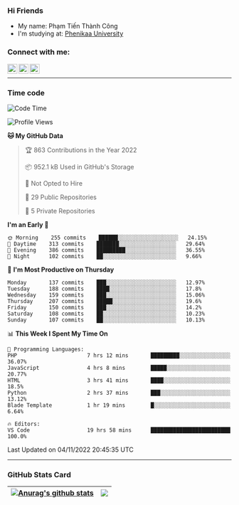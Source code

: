 ### Hi Friends

- My name: Phạm Tiến Thành Công
- I'm studying at: [Phenikaa University]


### Connect with me:
[<img align="left" alt="PhamTienThanhCong | Facebook" width="22px" src="https://upload.wikimedia.org/wikipedia/commons/thumb/1/16/Facebook-icon-1.png/640px-Facebook-icon-1.png" />][facebook]
[<img align="left" alt="PhamTienThanhCong | Zalo" width="22px" src="https://www.anphatpc.com.vn/template/anphat_2020v2/images/icon-zalo.jpg" />][zalo]
[<img align="left" alt="PhamTienThanhCong | LinkedIn" width="22px" src="https://cdn3.iconfinder.com/data/icons/inficons/512/linkedin.png" />][linkedin]

<br />

---

### Time code

<!--START_SECTION:waka-->
![Code Time](http://img.shields.io/badge/Code%20Time-668%20hrs%2055%20mins-blue)

![Profile Views](http://img.shields.io/badge/Profile%20Views-7-blue)

**🐱 My GitHub Data** 

> 🏆 863 Contributions in the Year 2022
 > 
> 📦 952.1 kB Used in GitHub's Storage 
 > 
> 🚫 Not Opted to Hire
 > 
> 📜 29 Public Repositories 
 > 
> 🔑 5 Private Repositories  
 > 
**I'm an Early 🐤** 

```text
🌞 Morning    255 commits    ██████░░░░░░░░░░░░░░░░░░░   24.15% 
🌆 Daytime    313 commits    ███████░░░░░░░░░░░░░░░░░░   29.64% 
🌃 Evening    386 commits    █████████░░░░░░░░░░░░░░░░   36.55% 
🌙 Night      102 commits    ██░░░░░░░░░░░░░░░░░░░░░░░   9.66%

```
📅 **I'm Most Productive on Thursday** 

```text
Monday       137 commits    ███░░░░░░░░░░░░░░░░░░░░░░   12.97% 
Tuesday      188 commits    ████░░░░░░░░░░░░░░░░░░░░░   17.8% 
Wednesday    159 commits    ███░░░░░░░░░░░░░░░░░░░░░░   15.06% 
Thursday     207 commits    █████░░░░░░░░░░░░░░░░░░░░   19.6% 
Friday       150 commits    ███░░░░░░░░░░░░░░░░░░░░░░   14.2% 
Saturday     108 commits    ██░░░░░░░░░░░░░░░░░░░░░░░   10.23% 
Sunday       107 commits    ██░░░░░░░░░░░░░░░░░░░░░░░   10.13%

```


📊 **This Week I Spent My Time On** 

```text
💬 Programming Languages: 
PHP                      7 hrs 12 mins       █████████░░░░░░░░░░░░░░░░   36.07% 
JavaScript               4 hrs 8 mins        █████░░░░░░░░░░░░░░░░░░░░   20.77% 
HTML                     3 hrs 41 mins       ████░░░░░░░░░░░░░░░░░░░░░   18.5% 
Python                   2 hrs 37 mins       ███░░░░░░░░░░░░░░░░░░░░░░   13.12% 
Blade Template           1 hr 19 mins        █░░░░░░░░░░░░░░░░░░░░░░░░   6.64%

🔥 Editors: 
VS Code                  19 hrs 58 mins      █████████████████████████   100.0%

```


 Last Updated on 04/11/2022 20:45:35 UTC
<!--END_SECTION:waka-->

---

### GitHub Stats Card

| <a href="https://github.com/phamtienthanhcong"><img align="center" src="https://github-readme-stats.vercel.app/api?username=PhamTienThanhCong&show_icons=true&include_all_commits=true&theme=buefy&hide_border=true&theme=ocean_dark" alt="Anurag's github stats" /></a> | <a href="https://github.com/phamtienthanhcong"><img align="center" src="https://github-readme-stats.vercel.app/api/top-langs/?username=PhamTienThanhCong&layout=compact&theme=buefy&hide_border=true&theme=ocean_dark" /></a> |
| ------------- | ------------- |

[Phenikaa University]: https://phenikaa-uni.edu.vn/vi
[facebook]: https://www.facebook.com/phamtienthanhcong
[linkedin]: https://linkedin.com/in/phamtienthanhcong
[zalo]: https://zalo.me/0396396332
[tiktok]: https://www.tiktok.com/@phamtienthanhcong
[web]: https://github.com/PhamTienThanhCong/web_dev
[min project]: https://github.com/PhamTienThanhCong/Project-Of-Web
[c and cpp]: https://github.com/PhamTienThanhCong/Code_C_and_Cpro
[python]: https://github.com/PhamTienThanhCong/Python_beginer
